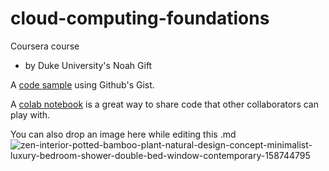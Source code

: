 # cloud-computing-foundations

Coursera course
* by Duke University's Noah Gift


A [code sample](https://gist.github.com/jonasmmiguel/d3cfa0c58f2bb6efa358f2d5c696d343) using Github's Gist.

A [colab notebook](technical_docs.ipynb) is a great way to share code that other collaborators can play with.

You can also drop an image here while editing this .md
![zen-interior-potted-bamboo-plant-natural-design-concept-minimalist-luxury-bedroom-shower-double-bed-window-contemporary-158744795](https://user-images.githubusercontent.com/44494117/186995269-adefd555-a9b6-4f55-b7b1-58a1830389d3.jpg)

